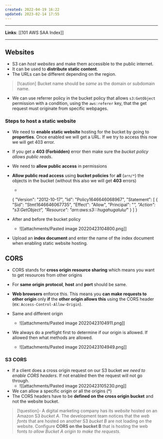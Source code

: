 ```yaml
---
created: 2022-04-19 16:22
updated: 2023-02-14 17:55
---
```

---
**Links**: [[101 AWS SAA Index]]

---
## Websites 
- S3 can *host websites* and make them accessible to the public internet.
- It can be used to **distribute static content**.
- The URLs can be different depending on the region.

> [!caution] Bucket name should be *same* as the domain or subdomain name.

- We can use referrer policy in the bucket policy that allows `s3:GetObject` permission with a condition, using the `aws:referer` key, that the get request must originate from specific webpages. 

### Steps to host a static website
- We need to **enable static website** hosting for the bucket by going to **properties**. Once enabled we will get a URL. If we try to access this now we will get 403 error.
- If you get a **403 (Forbidden)** error then make sure the *bucket policy allows public reads*.
- We need to **allow public access** in permissions
- **Allow public read access** using **bucket policies** for **all** (`arn/*`) the objects in the bucket (without this also we will get **403** errors)
	- ```json
	{
		"Version": "2012-10-17",
		"Id": "Policy1646646068967",
		"Statement": [
			{
				"Sid": "Stmt1646646067735",
				"Effect": "Allow",
				"Principal": "*",
				"Action": "s3:GetObject",
				"Resource": "arn:aws:s3:::hugahugalulu/*"
			}
		]
	}

- After and before the bucket policy
	- ![[attachments/Pasted image 20220423104800.png]]

- Upload an **index document** and enter the name of the index document when enabling static website hosting.

## CORS
- CORS stands for **cross origin resource sharing** which means you want to get resources from other origins
- For **same origin** **protocol**, **host** and **port** should be same.
- **Web browsers** enforce this. This means you **can make requests to other origin** only **if** the **other origin allows this** using the CORS header (ex: `Access-Control-Allow-Origin`).

- Same and different origin
	- ![[attachments/Pasted image 20220423104911.png]]

- We always do a preflight first to determine if our origin is allowed. If allowed then what methods are allowed.
	- ![[attachments/Pasted image 20220423104949.png]]

### S3 CORS
- If a client does a cross origin request on our S3 bucket *we need to enable CORS headers*. If not enabled then the request will not go through.
	- ![[attachments/Pasted image 20220423105230.png]]
- We can allow a specific origin or all the origins (\*)
- The CORS headers have to be **defined on the cross origin bucket** and not the website bucket.

 > [!question]- A digital marketing company has its *website* hosted on an Amazon S3 *bucket A*. The development team notices that the *web fonts* that are hosted on another S3 *bucket B* are not loading on the website.
 > Configure **CORS on the bucket B** that is hosting the web fonts *to allow Bucket A origin to make the requests*.